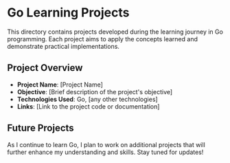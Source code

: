 # Go Learning Projects

This directory contains projects developed during the learning journey in Go programming. Each project aims to apply the concepts learned and demonstrate practical implementations.

## Project Overview

- **Project Name**: [Project Name]
- **Objective**: [Brief description of the project's objective]
- **Technologies Used**: Go, [any other technologies]
- **Links**: [Link to the project code or documentation]

## Future Projects

As I continue to learn Go, I plan to work on additional projects that will further enhance my understanding and skills. Stay tuned for updates!